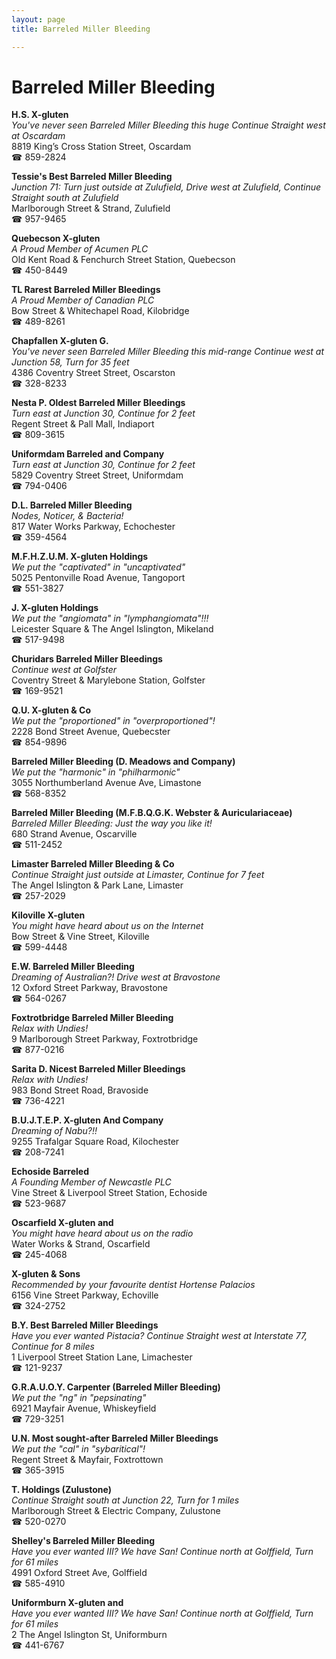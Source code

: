 ```yaml
---
layout: page 
title: Barreled Miller Bleeding

---
```



# Barreled Miller Bleeding


 **H.S. X-gluten**  
_You've never seen Barreled Miller Bleeding this huge 
Continue Straight west at Oscardam_  
8819 King’s Cross Station Street, Oscardam  
☎ 859-2824

**Tessie's Best Barreled Miller Bleeding**  
_Junction 71: Turn just outside at Zulufield, Drive west at Zulufield, Continue Straight south at Zulufield_  
Marlborough Street & Strand, Zulufield  
☎ 957-9465

**Quebecson X-gluten**  
_A Proud Member of Acumen PLC_  
Old Kent Road & Fenchurch Street Station, Quebecson  
☎ 450-8449

**TL Rarest Barreled Miller Bleedings**  
_A Proud Member of Canadian PLC_  
Bow Street & Whitechapel Road, Kilobridge  
☎ 489-8261

**Chapfallen X-gluten G.**  
_You've never seen Barreled Miller Bleeding this mid-range 
Continue west at Junction 58, Turn for 35 feet_  
4386 Coventry Street Street, Oscarston  
☎ 328-8233

**Nesta P. Oldest Barreled Miller Bleedings**  
_Turn east at Junction 30, Continue for 2 feet_  
Regent Street & Pall Mall, Indiaport  
☎ 809-3615

**Uniformdam Barreled and Company**  
_Turn east at Junction 30, Continue for 2 feet_  
5829 Coventry Street Street, Uniformdam  
☎ 794-0406

**D.L. Barreled Miller Bleeding**  
_Nodes, Noticer, & Bacteria!_  
817 Water Works Parkway, Echochester  
☎ 359-4564

**M.F.H.Z.U.M. X-gluten Holdings**  
_We put the "captivated" in "uncaptivated"_  
5025 Pentonville Road Avenue, Tangoport  
☎ 551-3827

**J. X-gluten Holdings**  
_We put the "angiomata" in "lymphangiomata"!!!_  
Leicester Square & The Angel Islington, Mikeland  
☎ 517-9498

**Churidars Barreled Miller Bleedings**  
_Continue west at Golfster_  
Coventry Street & Marylebone Station, Golfster  
☎ 169-9521

**Q.U. X-gluten & Co**  
_We put the "proportioned" in "overproportioned"!_  
2228 Bond Street Avenue, Quebecster  
☎ 854-9896

**Barreled Miller Bleeding (D. Meadows and Company)**  
_We put the "harmonic" in "philharmonic"_  
3055 Northumberland Avenue Ave, Limastone  
☎ 568-8352

**Barreled Miller Bleeding (M.F.B.Q.G.K. Webster & Auriculariaceae)**  
_Barreled Miller Bleeding: Just the way you like it!_  
680 Strand Avenue, Oscarville  
☎ 511-2452

**Limaster Barreled Miller Bleeding & Co**  
_Continue Straight just outside at Limaster, Continue for 7 feet_  
The Angel Islington & Park Lane, Limaster  
☎ 257-2029

**Kiloville X-gluten**  
_You might have heard about us on the Internet_  
Bow Street & Vine Street, Kiloville  
☎ 599-4448

**E.W. Barreled Miller Bleeding**  
_Dreaming of Australian?! 
Drive west at Bravostone_  
12 Oxford Street Parkway, Bravostone  
☎ 564-0267

**Foxtrotbridge Barreled Miller Bleeding**  
_Relax with Undies!_  
9 Marlborough Street Parkway, Foxtrotbridge  
☎ 877-0216

**Sarita D. Nicest Barreled Miller Bleedings**  
_Relax with Undies!_  
983 Bond Street Road, Bravoside  
☎ 736-4221

**B.U.J.T.E.P. X-gluten And Company**  
_Dreaming of Nabu?!!_  
9255 Trafalgar Square Road, Kilochester  
☎ 208-7241

**Echoside Barreled**  
_A Founding Member of Newcastle PLC_  
Vine Street & Liverpool Street Station, Echoside  
☎ 523-9687

**Oscarfield X-gluten and**  
_You might have heard about us on the radio_  
Water Works & Strand, Oscarfield  
☎ 245-4068

**X-gluten & Sons**  
_Recommended by your favourite dentist Hortense Palacios_  
6156 Vine Street Parkway, Echoville  
☎ 324-2752

**B.Y. Best Barreled Miller Bleedings**  
_Have you ever wanted Pistacia? 
Continue Straight west at Interstate 77, Continue for 8 miles_  
1 Liverpool Street Station Lane, Limachester  
☎ 121-9237

**G.R.A.U.O.Y. Carpenter (Barreled Miller Bleeding)**  
_We put the "ng" in "pepsinating"_  
6921 Mayfair Avenue, Whiskeyfield  
☎ 729-3251

**U.N. Most sought-after Barreled Miller Bleedings**  
_We put the "cal" in "sybaritical"!_  
Regent Street & Mayfair, Foxtrottown  
☎ 365-3915

**T. Holdings (Zulustone)**  
_Continue Straight south at Junction 22, Turn for 1 miles_  
Marlborough Street & Electric Company, Zulustone  
☎ 520-0270

**Shelley's Barreled Miller Bleeding**  
_Have you ever wanted III? We have San! 
Continue north at Golffield, Turn for 61 miles_  
4991 Oxford Street Ave, Golffield  
☎ 585-4910

**Uniformburn X-gluten and**  
_Have you ever wanted III? We have San! 
Continue north at Golffield, Turn for 61 miles_  
2 The Angel Islington St, Uniformburn  
☎ 441-6767

